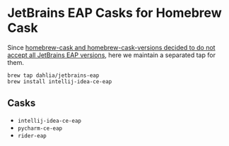 JetBrains EAP Casks for Homebrew Cask
=====================================

Since [homebrew-cask and homebrew-cask-versions decided to do not accept all
JetBrains EAP versions][1], here we maintain a separated tap for them.

    brew tap dahlia/jetbrains-eap
    brew install intellij-idea-ce-eap

[1]: https://github.com/Homebrew/homebrew-cask/issues/32521


Casks
-----

 -  `intellij-idea-ce-eap`
 -  `pycharm-ce-eap`
 -  `rider-eap`
